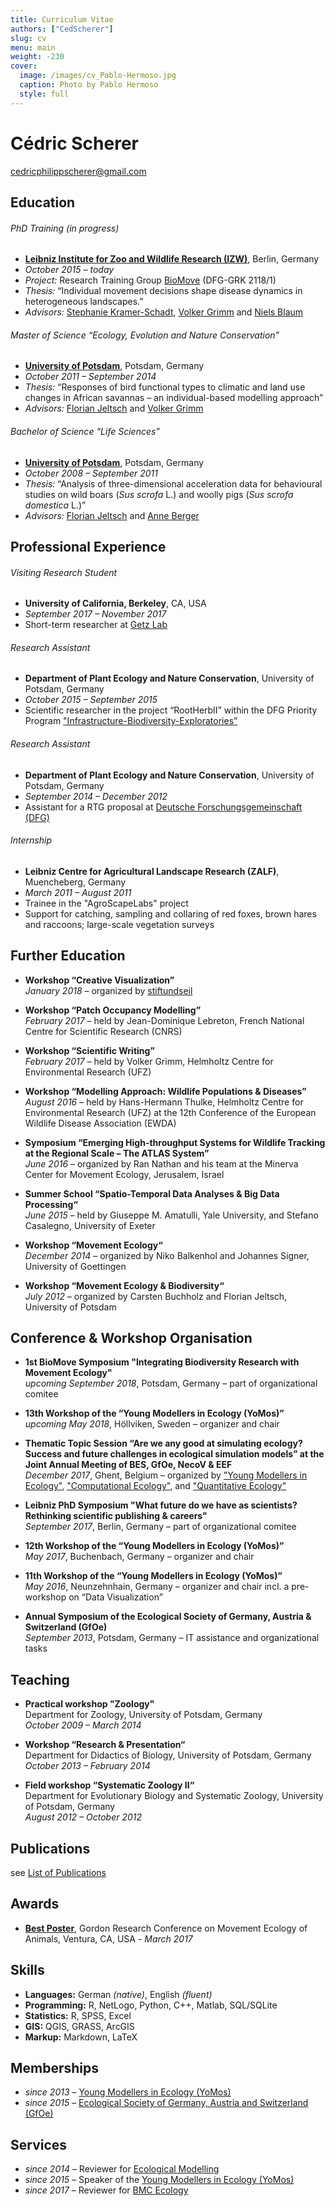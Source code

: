 ```yaml
---
title: Curriculum Vitae
authors: ["CedScherer"]
slug: cv
menu: main
weight: -230
cover:
  image: /images/cv_Pablo-Hermoso.jpg
  caption: Photo by Pablo Hermoso
  style: full
---
```



# Cédric Scherer

<p class="contact">
<a href="mailto:cedricphilippscherer@gmail.com"><i class="fa fa-envelope-o"></i> cedricphilippscherer@gmail.com</a>
</p>



## Education

###### PhD Training (in progress)
- **[Leibniz Institute for Zoo and Wildlife Research (IZW)](http://www.izw-berlin.de/welcome.html)**, Berlin, Germany
- *October 2015 – today*
- *Project:* Research Training Group [BioMove](https://www.biomove.org/) (DFG-GRK 2118/1)
- *Thesis:* “Individual movement decisions shape disease dynamics in heterogeneous landscapes.”
- *Advisors:* [Stephanie Kramer-Schadt](http://www.izw-berlin.de/kramer-schadt-stefanie.html), [Volker Grimm](https://www.ufz.de/index.php?en=36522) and [Niels Blaum](http://www.uni-potsdam.de/en/ibb/researchgroups/fullprofessors/plant-ecology/staff/dr-niels-blaum.html)

###### Master of Science “Ecology, Evolution and Nature Conservation”
- **[University of Potsdam](http://www.uni-potsdam.de/en/)**, Potsdam, Germany
- *October 2011 – September 2014*
- *Thesis:* “Responses of bird functional types to climatic and land use changes in African savannas – an individual-based modelling approach”
- *Advisors:* [Florian Jeltsch](http://www.uni-potsdam.de/en/ibb/researchgroups/fullprofessors/plant-ecology/staff/prof-dr-florian-jeltsch.html) and [Volker Grimm](https://www.ufz.de/index.php?en=36522)

###### Bachelor of Science “Life Sciences”
- **[University of Potsdam](http://www.uni-potsdam.de/en/)**, Potsdam, Germany
- *October 2008 – September 2011*
- *Thesis:* “Analysis of three-dimensional acceleration data for behavioural studies on wild boars (*Sus scrofa* L.) and woolly pigs (*Sus scrofa domestica* L.)”
- *Advisors:* [Florian Jeltsch](http://www.uni-potsdam.de/en/ibb/researchgroups/fullprofessors/plant-ecology/staff/prof-dr-florian-jeltsch.html) and [Anne Berger](http://www.izw-berlin.de/dr-berger-anne.html)


## Professional Experience

###### Visiting Research Student
- **University of California, Berkeley**, CA, USA
- *September 2017 – November 2017*
- Short-term researcher at [Getz Lab](https://nature.berkeley.edu/getzlab/)

###### Research Assistant
- **Department of Plant Ecology and Nature Conservation**, University of Potsdam, Germany
- *October 2015 – September 2015*
- Scientific researcher in the project “RootHerbII” within the DFG Priority Program ["Infrastructure-Biodiversity-Exploratories”](http://www.biodiversity-exploratories.de/1/home/)

###### Research Assistant
- **Department of Plant Ecology and Nature Conservation**, University of Potsdam, Germany
- *September 2014 – December 2012*
- Assistant for a RTG proposal at [Deutsche Forschungsgemeinschaft (DFG)](http://www.dfg.de/en/)

###### Internship
- **Leibniz Centre for Agricultural Landscape Research (ZALF)**, Muencheberg, Germany
- *March 2011 – August 2011*
- Trainee in the "AgroScapeLabs" project
- Support for catching, sampling and collaring of red foxes, brown hares and raccoons; large-scale vegetation surveys


## Further Education


- **Workshop “Creative Visualization”**  
  *January 2018* – organized by [stiftundseil](http://www.stiftundseil.de/?lang=de&page=125)

- **Workshop “Patch Occupancy Modelling”**  
  *February 2017* – held by Jean-Dominique Lebreton, French National Centre for Scientific Research (CNRS)

- **Workshop “Scientific Writing”**  
  *February 2017* – held by Volker Grimm, Helmholtz Centre for Environmental Research (UFZ)

- **Workshop “Modelling Approach: Wildlife Populations & Diseases”**  
  *August 2016* – held by Hans-Hermann Thulke, Helmholtz Centre for Environmental Research (UFZ) at the 12th Conference of the European Wildlife Disease Association (EWDA)

- **Symposium “Emerging High-throughput Systems for Wildlife Tracking at the Regional Scale – The ATLAS System”**  
  *June 2016* – organized by Ran Nathan and his team at the Minerva Center for Movement Ecology, Jerusalem, Israel

- **Summer School “Spatio-Temporal Data Analyses & Big Data Processing“**  
  *June 2015* – held by Giuseppe M. Amatulli, Yale University, and Stefano Casalegno, University of Exeter

- **Workshop “Movement Ecology“**  
  *December 2014* – organized by Niko Balkenhol and Johannes Signer, University of Goettingen

- **Workshop “Movement Ecology & Biodiversity“**  
  *July 2012* – organized by Carsten Buchholz and Florian Jeltsch, University of Potsdam


## Conference & Workshop Organisation

- **1st BioMove Symposium "Integrating Biodiversity Research with Movement Ecology"**  
  *upcoming September 2018*, Potsdam, Germany – part of organizational comitee

- **13th Workshop of the “Young Modellers in Ecology (YoMos)”**  
  *upcoming May 2018*, Höllviken, Sweden – organizer and chair

- **Thematic Topic Session “Are we any good at simulating ecology? Success and future challenges in ecological simulation models” at the Joint Annual Meeting of BES, GfOe, NecoV & EEF**  
  *December 2017*, Ghent, Belgium – organized by ["Young Modellers in Ecology"](https://youngmodellers.github.io/), ["Computational Ecology"](https://akcomputationalecology.wordpress.com/), and ["Quantitative Ecology"](https://besquantitativeecology.wordpress.com/)

- **Leibniz PhD Symposium "What future do we have as scientists? Rethinking scientific publishing & careers"**   
  *September 2017*, Berlin, Germany – part of organizational comitee

- **12th Workshop of the “Young Modellers in Ecology (YoMos)”**  
  *May 2017*, Buchenbach, Germany – organizer and chair

- **11th Workshop of the “Young Modellers in Ecology (YoMos)”**  
  *May 2016*, Neunzehnhain, Germany – organizer and chair incl. a pre-workshop on “Data Visualization”

- **Annual Symposium of the Ecological Society of Germany, Austria & Switzerland (GfOe)**  
  *September 2013*, Potsdam, Germany – IT assistance and organizational tasks   


## Teaching

- **Practical workshop "Zoology"**  
  Department for Zoology, University of Potsdam, Germany  
  *October 2009 – March 2014*

- **Workshop “Research & Presentation“**  
  Department for Didactics of Biology, University of Potsdam, Germany  
  *October 2013 – February 2014*

- **Field workshop “Systematic Zoology II“**  
  Department for Evolutionary Biology and Systematic Zoology, University of Potsdam, Germany  
  *August 2012 – October 2012*


## Publications

see <a href="{{ site.baseurl }}/cedric_pubs">List of Publications</a>


## Awards

- [**Best Poster**](https://doi.org/10.13140/RG.2.2.30777.47209), Gordon Research Conference on Movement Ecology of Animals, Ventura, CA, USA - *March 2017*


## Skills

- **Languages:** German *(native)*, English *(fluent)*
- **Programming:** R, NetLogo, Python, C++, Matlab, SQL/SQLite
- **Statistics:** R, SPSS, Excel
- **GIS:** QGIS, GRASS, ArcGIS
- **Markup:** Markdown, LaTeX


## Memberships

- *since 2013* – [Young Modellers in Ecology (YoMos)](https://www.yomos.de)
- *since 2015* – [Ecological Society of Germany, Austria and Switzerland (GfOe)](http://www.gfoe.org/en)


## Services

- *since 2014* – Reviewer for [Ecological Modelling](https://eeslive.elsevier.com/ecomod/default.asp)
- *since 2015* – Speaker of the [Young Modellers in Ecology (YoMos)](https://www.yomos.de)
- *since 2017* – Reviewer for [BMC Ecology](https://bmcecol.biomedcentral.com/)
